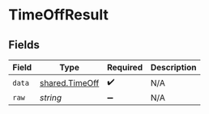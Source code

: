 # TimeOffResult


## Fields

| Field                                                   | Type                                                    | Required                                                | Description                                             |
| ------------------------------------------------------- | ------------------------------------------------------- | ------------------------------------------------------- | ------------------------------------------------------- |
| `data`                                                  | [shared.TimeOff](../../../sdk/models/shared/timeoff.md) | :heavy_check_mark:                                      | N/A                                                     |
| `raw`                                                   | *string*                                                | :heavy_minus_sign:                                      | N/A                                                     |